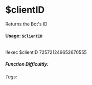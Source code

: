# $clientID
Returns the Bot's ID

#### Usage: `$clientID`

<br/>
<discord-messages>
	<discord-message :bot="false" role-color="#ffcc9a" author="Member">
		!!exec $clientID
	</discord-message>
	<discord-message :bot="true" role-color="#0099ff" author="Custom Command" avatar="https://media.discordapp.net/avatars/725721249652670555/781224f90c3b841ba5b40678e032f74a.webp">
		725721249652670555
	</discord-message>
</discord-messages>

##### Function Difficultly: <Badge type="tip" text="Easy" vertical="middle" /> 
###### Tags: <Badge type="tip" text="bots" vertical="middle" /> <Badge type="tip" text="ID" vertical="middle" /> <Badge type="tip" text="user ID" vertical="middle" /> <Badge type="tip" text="Custom Command" vertical="middle" />